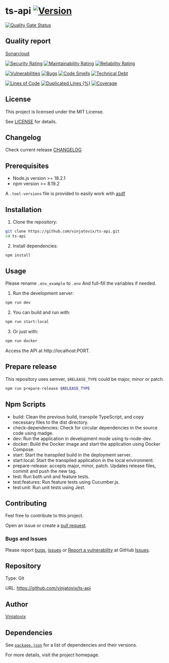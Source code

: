 # ts-api [![Version](https://img.shields.io/badge/Version-v1.2.2-blue.svg)](https://semver.org)
[![Quality Gate Status](https://sonarcloud.io/api/project_badges/measure?project=vinjatovix_ts-api&metric=alert_status)](https://sonarcloud.io/summary/new_code?id=vinjatovix_ts-api)

## Quality report
[Sonarcloud](https://sonarcloud.io/project/overview?id=vinjatovix_ts-api)

[![Security Rating](https://sonarcloud.io/api/project_badges/measure?project=vinjatovix_ts-api&metric=security_rating)](https://sonarcloud.io/summary/new_code?id=vinjatovix_ts-api)
[![Maintainability Rating](https://sonarcloud.io/api/project_badges/measure?project=vinjatovix_ts-api&metric=sqale_rating)](https://sonarcloud.io/summary/new_code?id=vinjatovix_ts-api)
[![Reliability Rating](https://sonarcloud.io/api/project_badges/measure?project=vinjatovix_ts-api&metric=reliability_rating)](https://sonarcloud.io/summary/new_code?id=vinjatovix_ts-api)

[![Vulnerabilities](https://sonarcloud.io/api/project_badges/measure?project=vinjatovix_ts-api&metric=vulnerabilities)](https://sonarcloud.io/summary/new_code?id=vinjatovix_ts-api)
[![Bugs](https://sonarcloud.io/api/project_badges/measure?project=vinjatovix_ts-api&metric=bugs)](https://sonarcloud.io/summary/new_code?id=vinjatovix_ts-api)
[![Code Smells](https://sonarcloud.io/api/project_badges/measure?project=vinjatovix_ts-api&metric=code_smells)](https://sonarcloud.io/summary/new_code?id=vinjatovix_ts-api)
[![Technical Debt](https://sonarcloud.io/api/project_badges/measure?project=vinjatovix_ts-api&metric=sqale_index)](https://sonarcloud.io/summary/new_code?id=vinjatovix_ts-api)

[![Lines of Code](https://sonarcloud.io/api/project_badges/measure?project=vinjatovix_ts-api&metric=ncloc)](https://sonarcloud.io/summary/new_code?id=vinjatovix_ts-api)
[![Duplicated Lines (%)](https://sonarcloud.io/api/project_badges/measure?project=vinjatovix_ts-api&metric=duplicated_lines_density)](https://sonarcloud.io/summary/new_code?id=vinjatovix_ts-api)
[![Coverage](https://sonarcloud.io/api/project_badges/measure?project=vinjatovix_ts-api&metric=coverage)](https://sonarcloud.io/summary/new_code?id=vinjatovix_ts-api)



## License
This project is licensed under the MIT License.

See [LICENSE](https://github.com/vinjatovix/ts-api/blob/main/LICENSE.md) for details.

## Changelog
Check current release [CHANGELOG](https://github.com/vinjatovix/ts-api/releases)
## Prerequisites

- Node.js version >= 18.2.1
- npm version >= 8.19.2

A `.tool-versions` file is provided to easily work with [asdf](https://asdf-vm.com/)

## Installation

1. Clone the repository:
  ```bash
  git clone https://github.com/vinjatovix/ts-api.git
  cd ts-api
  ```

2. Install dependencies:
  ```bash
  npm install
  ```

## Usage
Please rename `.env_example` to `.env` And full-fill the variables if needed.

1. Run the development server:
```bash
npm run dev
```

2. You can build and run with:
```bash
npm run start:local
```

3. Or just with:
```bash
npm run docker
```

Access the API at http://localhost:PORT.

## Prepare release
This repository uses semver, `$RELEASE_TYPE` could be major, minor or patch.
```bash
npm run prepare-release $RELEASE_TYPE
```

## Npm Scripts
- build: Clean the previous build, transpile TypeScript, and copy necessary files to the dist directory.
- check-dependencies: Check for circular dependencies in the source code using madge.
- dev: Run the application in development mode using ts-node-dev.
- docker: Build the Docker image and start the application using Docker Compose.
- start: Start the transpiled build in the deployment server.
- start:local: Start the transpiled application in the local environment.
- prepare-release: accepts major, minor, patch. Updates release files, commit and push the new tag.
- test: Run both unit and feature tests.
- test:features: Run feature tests using Cucumber.js.
- test:unit: Run unit tests using Jest.

## Contributing
Feel free to contribute to this project.

Open an issue or create a [pull request](https://github.com/vinjatovix/ts-api/pulls).
### Bugs and Issues
Please report [bugs](https://github.com/vinjatovix/ts-api/issues/new?assignees=&labels=&projects=&template=bug_report.md&title=), [issues](https://github.com/vinjatovix/ts-api/issues/new?assignees=&labels=&projects=&template=feature_request.md&title=) or [Report a vulnerability](https://github.com/vinjatovix/ts-api/security/advisories/new) at GitHub [Issues](https://github.com/vinjatovix/ts-api/issues).

## Repository
Type: Git

URL: https://github.com/vinjatovix/ts-api
## Author
[Vinjatovix](https://github.com/vinjatovix)

## Dependencies
See [`package.json`](https://github.com/vinjatovix/ts-api/blob/main/package.json) for a list of dependencies and their versions.

For more details, visit the project homepage.
